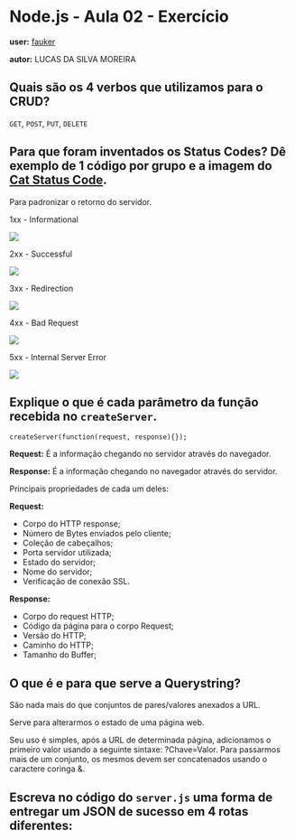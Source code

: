 # Node.js - Aula 02 - Exercício
**user:** [fauker](https://github.com/fauker)

**autor:** LUCAS DA SILVA MOREIRA

## Quais são os 4 verbos que utilizamos para o CRUD?
`GET`, `POST`, `PUT`, `DELETE`

## Para que foram inventados os Status Codes? Dê exemplo de 1 código por grupo e a imagem do [Cat Status Code](https://http.cat/).
Para padronizar o retorno do servidor.

1xx - Informational

![](https://http.cat/100)

2xx - Successful

![](https://http.cat/200)

3xx - Redirection

![](https://http.cat/301)

4xx - Bad Request

![](https://http.cat/415)

5xx - Internal Server Error

![](https://http.cat/599)

## Explique o que é cada parâmetro da função recebida no `createServer`.

`createServer(function(request, response){});`

**Request:** É a informação chegando no servidor através do navegador.

**Response:** É a informação chegando no navegador através do servidor.

Principais propriedades de cada um deles:

**Request:**

- Corpo do HTTP response;
- Número de Bytes enviados pelo cliente;
- Coleção de cabeçalhos;
- Porta servidor utilizada;
- Estado do servidor;
- Nome do servidor;
- Verificação de conexão SSL.

**Response:**

- Corpo do request HTTP;
- Código da página para o corpo Request;
- Versão do HTTP;
- Caminho do HTTP;
- Tamanho do Buffer;

## O que é e para que serve a Querystring?
São nada mais do que conjuntos de pares/valores anexados a URL.

Serve para alterarmos o estado de uma página web.

Seu uso é simples, após a URL de determinada página, adicionamos o primeiro valor usando a seguinte sintaxe: ?Chave=Valor. Para passarmos mais de um conjunto, os mesmos devem ser concatenados usando o caractere coringa &.


## Escreva no código do `server.js` uma forma de entregar um JSON de sucesso em 4 rotas diferentes:
